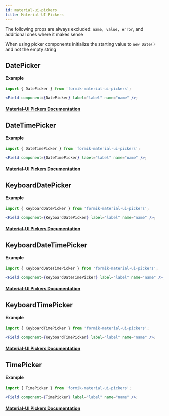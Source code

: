 ```yaml
---
id: material-ui-pickers
title: Material-UI Pickers
---
```


The following props are always excluded: `name, value, error`, and additional ones where it makes sense

When using picker components initialize the starting value to `new Date()` and not the empty string

## DatePicker

#### Example

```jsx
import { DatePicker } from 'formik-material-ui-pickers';

<Field component={DatePicker} label="label" name="name" />;
```

#### [Material-UI Pickers Documentation](https://material-ui-pickers.dev/api/DatePicker)

## DateTimePicker

#### Example

```jsx
import { DateTimePicker } from 'formik-material-ui-pickers';

<Field component={DateTimePicker} label="label" name="name" />;
```

#### [Material-UI Pickers Documentation](https://material-ui-pickers.dev/api/DateTimePicker)

## KeyboardDatePicker

#### Example

```jsx
import { KeyboardDatePicker } from 'formik-material-ui-pickers';

<Field component={KeyboardDatePicker} label="label" name="name" />;
```

#### [Material-UI Pickers Documentation](https://material-ui-pickers.dev/api/KeyboardDatePicker)

## KeyboardDateTimePicker

#### Example

```jsx
import { KeyboardDateTimePicker } from 'formik-material-ui-pickers';

<Field component={KeyboardDateTimePicker} label="label" name="name" />;
```

#### [Material-UI Pickers Documentation](https://material-ui-pickers.dev/api/KeyboardDateTimePicker)

## KeyboardTimePicker

#### Example

```jsx
import { KeyboardTimePicker } from 'formik-material-ui-pickers';

<Field component={KeyboardTimePicker} label="label" name="name" />;
```

#### [Material-UI Pickers Documentation](https://material-ui-pickers.dev/api/KeyboardTimePicker)

## TimePicker

#### Example

```jsx
import { TimePicker } from 'formik-material-ui-pickers';

<Field component={TimePicker} label="label" name="name" />;
```

#### [Material-UI Pickers Documentation](https://material-ui-pickers.dev/api/TimePicker)
